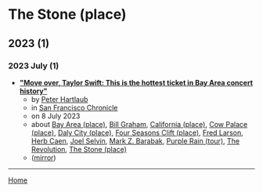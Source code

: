 # The Stone (place)

## 2023 (1)

### 2023 July (1)

 - [**"Move over, Taylor Swift: This is the hottest ticket in Bay Area concert history"**](https://www.sfchronicle.com/oursf/article/prince-bay-area-show-18189287.php)
    - by [Peter Hartlaub](../../../authors/peter-hartlaub/index.md)
    - in [San Francisco Chronicle](../../../publications/san-francisco-chronicle/index.md)
    - on 8 July 2023
    - about [Bay Area (place)](../../../topics/place/bay-area/index.md), [Bill Graham](../../../topics/bill-graham/index.md), [California (place)](../../../topics/place/california/index.md), [Cow Palace (place)](../../../topics/place/cow-palace/index.md), [Daly City (place)](../../../topics/place/daly-city/index.md), [Four Seasons Clift (place)](../../../topics/place/four-seasons-clift/index.md), [Fred Larson](../../../topics/fred-larson/index.md), [Herb Caen](../../../topics/herb-caen/index.md), [Joel Selvin](../../../topics/joel-selvin/index.md), [Mark Z. Barabak](../../../topics/mark-z-barabak/index.md), [Purple Rain (tour)](../../../topics/tour/purple-rain/index.md), [The Revolution](../../../topics/the-revolution/index.md), [The Stone (place)](../../../topics/place/the-stone/index.md)
    - ([mirror](https://web.archive.org/web/*/https://www.sfchronicle.com/oursf/article/prince-bay-area-show-18189287.php))

----

[Home](../index.md)
